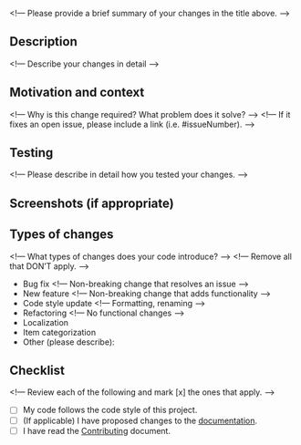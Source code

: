 <!— Please provide a brief summary of your changes in the title above. —>

## Description
<!— Describe your changes in detail —>


## Motivation and context
<!— Why is this change required? What problem does it solve? —>
<!— If it fixes an open issue, please include a link (i.e. #issueNumber). —>


## Testing
<!— Please describe in detail how you tested your changes. —>


## Screenshots (if appropriate)


## Types of changes
<!— What types of changes does your code introduce? —>
<!— Remove all that DON’T apply. —>
- Bug fix <!— Non-breaking change that resolves an issue —>
- New feature <!— Non-breaking change that adds functionality —>
- Code style update <!— Formatting, renaming —>
- Refactoring <!— No functional changes —>
- Localization
- Item categorization
- Other (please describe):


## Checklist
<!— Review each of the following and mark [x] the ones that apply. —>
- [ ] My code follows the code style of this project.
- [ ] (If applicable) I have proposed changes to the [documentation](/veechs/Bagshui/wiki).
- [ ] I have read the [Contributing](/veechs/Bagshui/master/blob/.github/Contributing.md) document.